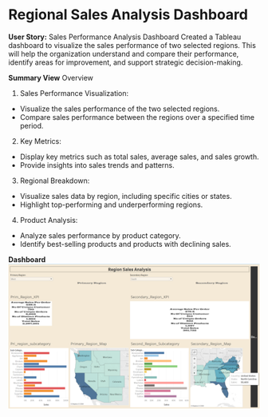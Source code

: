 # Regional Sales Analysis Dashboard 


**User Story:** 
Sales Performance Analysis Dashboard
 Created a Tableau dashboard to visualize the sales performance of two selected regions. 
This will help the organization understand and compare their performance, identify areas for improvement, and support strategic decision-making.

**Summary View**
Overview
1.	Sales Performance Visualization:
*	Visualize the sales performance of the two selected regions.
*	Compare sales performance between the regions over a specified time period.
2.	Key Metrics:
*	Display key metrics such as total sales, average sales, and sales growth.
*	Provide insights into sales trends and patterns.
3.	Regional Breakdown:
*	Visualize sales data by region, including specific cities or states.
*	Highlight top-performing and underperforming regions.
4.	Product Analysis:
*	Analyze sales performance by product category.
*	Identify best-selling products and products with declining sales.

**Dashboard**
![Dashboard Image](https://github.com/lalit286/Regional_Sales_Analysis-Dashboard-Tableau/blob/main/Region%20Sales%20Analysis.png)



